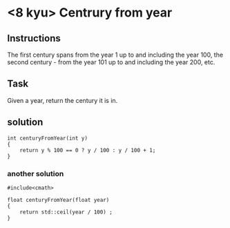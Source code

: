 # <8 kyu> Centrury from year

## Instructions

The first century spans from the year 1 up to and including the year 100, the second century - from the year 101 up to and including the year 200, etc.

## Task

Given a year, return the century it is in.

## solution

```
int centuryFromYear(int y) 
{
    return y % 100 == 0 ? y / 100 : y / 100 + 1;
}
```
### another solution
```
#include<cmath>

float centuryFromYear(float year)   
{
    return std::ceil(year / 100) ;
}
```
